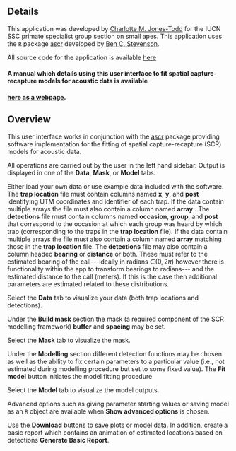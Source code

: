 Details
-------

This application was developed by [Charlotte M.
Jones-Todd](mailto:cmjonestodd@gmail.com) for the IUCN SSC primate
specialist group section on small apes. This application uses the `R`
package [ascr](https://github.com/b-steve/ascr) developed by [Ben C.
Stevenson](http://bcstevenson.nfshost.com).

All source code for the application is available
[here](https://github.com/cmjt/ascr_shiny)

#### **A manual which details using this user interface to fit spatial capture-recapture models for acoustic data is available**

#### **[here as a webpage](https://cmjt.github.io/ascr_shiny/).**

Overview
--------

This user interface works in conjunction with the
[ascr](https://github.com/b-steve/ascr) package providing software
implementation for the fitting of spatial capture-recapture (SCR) models
for acoustic data.

All operations are carried out by the user in the left hand sidebar.
Output is displayed in one of the **Data**, **Mask**, or **Model** tabs.

Either load your own data or use example data included with the
software. The **trap location** file must contain columns named **x**,
**y**, and **post** identifying UTM coordinates and identifier of each
trap. If the data contain multiple arrays the file must also contain a
column named **array** . The **detections** file must contain columns
named **occasion**, **group**, and **post** that correspond to the
occasion at which each group was heard by which trap (corresponding to
the traps in the **trap location** file). If the data contain multiple
arrays the file must also contain a column named **array** matching
those in the **trap location** file. The **detections** file may also
contain a column headed **bearing** or **distance** or both. These must
refer to the estimated bearing of the call---ideally in radians ∈(0, 2*π*)
however there is functionality within the app to transform bearings to radians--- and the
estimated distance to the call (meters). If this is the case then
additional parameters are estimated related to these distributions.

Select the **Data** tab to visualize your data (both trap locations and
detections).

Under the **Build mask** section the mask (a required component of the
SCR modelling framework) **buffer** and **spacing** may be set.

Select the **Mask** tab to visualize the mask.

Under the **Modelling** section different detection functions may be
chosen as well as the ability to fix certain parameters to a particular
value (i.e., not estimated during modelling procedure but set to some
fixed value). The **Fit model** button initiates the model fitting
procedure

Select the **Model** tab to visualize the model outputs.

Advanced options such as giving parameter starting values or saving
model as an `R` object are available when **Show advanced options** is
chosen.

Use the **Download** buttons to save plots or model data. In addition,
create a basic report which contains an animation of estimated locations
based on detections **Generate Basic Report**.
